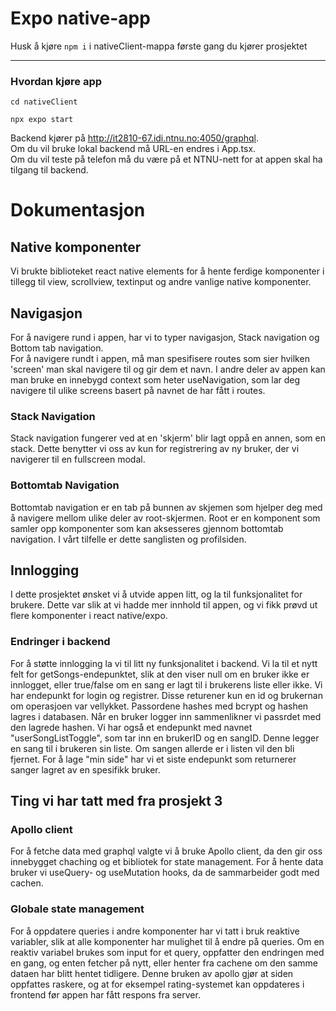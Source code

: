 # Expo native-app

Husk å kjøre `npm i` i nativeClient-mappa første gang du kjører prosjektet

---

### Hvordan kjøre app

```
cd nativeClient
```

```
npx expo start
```

Backend kjører på http://it2810-67.idi.ntnu.no:4050/graphql.  
Om du vil bruke lokal backend må URL-en endres i App.tsx.  
Om du vil teste på telefon må du være på et NTNU-nett for at appen skal ha tilgang til backend.

# Dokumentasjon

## Native komponenter

Vi brukte biblioteket react native elements for å hente ferdige komponenter i tillegg til view, scrollview, textinput og andre vanlige native komponenter.

## Navigasjon

For å navigere rund i appen, har vi to typer navigasjon, Stack navigation og Bottom tab navigation.  
For å navigere rundt i appen, må man spesifisere routes som sier hvilken 'screen' man skal navigere til og gir dem et navn. I andre deler av appen kan man bruke en innebygd context som heter useNavigation, som lar deg navigere til ulike screens basert på navnet de har fått i routes.

### Stack Navigation

Stack navigation fungerer ved at en 'skjerm' blir lagt oppå en annen, som en stack. Dette benytter vi oss av kun for registrering av ny bruker, der vi navigerer til en fullscreen modal.

### Bottomtab Navigation

Bottomtab navigation er en tab på bunnen av skjemen som hjelper deg med å navigere mellom ulike deler av root-skjermen. Root er en komponent som samler opp komponenter som kan aksesseres gjennom bottomtab navigation. I vårt tilfelle er dette sanglisten og profilsiden.

## Innlogging

I dette prosjektet ønsket vi å utvide appen litt, og la til funksjonalitet for brukere. Dette var slik at vi hadde mer innhold til appen, og vi fikk prøvd ut flere komponenter i react native/expo.

### Endringer i backend

For å støtte innlogging la vi til litt ny funksjonalitet i backend. Vi la til et nytt felt for getSongs-endepunktet, slik at den viser null om en bruker ikke er innlogget, eller true/false om en sang er lagt til i brukerens liste eller ikke. Vi har endepunkt for login og registrer. Disse returener kun en id og brukernan om operasjoen var vellykket. Passordene hashes med bcrypt og hashen lagres i databasen. Når en bruker logger inn sammenlikner vi passrdet med den lagrede hashen. Vi har også et endepunkt med navnet "userSongListToggle", som tar inn en brukerID og en sangID. Denne legger en sang til i brukeren sin liste. Om sangen allerde er i listen vil den bli fjernet. For å lage "min side" har vi et siste endepunkt som returnerer sanger lagret av en spesifikk bruker.

## Ting vi har tatt med fra prosjekt 3

### Apollo client

For å fetche data med graphql valgte vi å bruke Apollo client, da den gir oss innebygget chaching og et bibliotek for state management. For å hente data bruker vi useQuery- og useMutation hooks, da de sammarbeider godt med cachen.

### Globale state management

For å oppdatere queries i andre komponenter har vi tatt i bruk reaktive variabler, slik at alle komponenter har mulighet til å endre på queries. Om en reaktiv variabel brukes som input for et query, oppfatter den endringen med en gang, og enten fetcher på nytt, eller henter fra cachene om den samme dataen har blitt hentet tidligere. Denne bruken av apollo gjør at siden oppfattes raskere, og at for eksempel rating-systemet kan oppdateres i frontend før appen har fått respons fra server.
